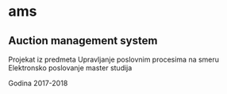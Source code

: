 # ams
## Auction management system
Projekat iz predmeta Upravljanje poslovnim procesima na smeru Elektronsko poslovanje master studija

Godina 2017-2018
